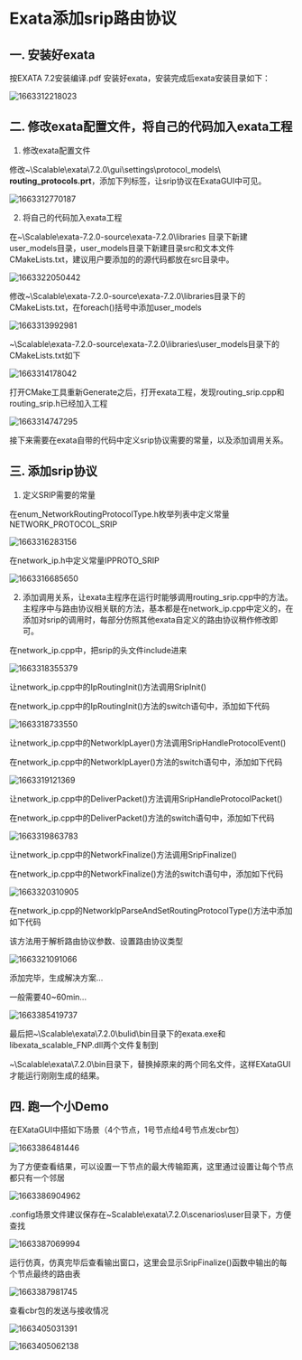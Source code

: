 # Exata添加srip路由协议

## 一. 安装好exata

按EXATA 7.2安装编译.pdf 安装好exata，安装完成后exata安装目录如下：

![1663312218023](./assets/1663312218023.png)

## 二. 修改exata配置文件，将自己的代码加入exata工程

1. 修改exata配置文件

修改~\Scalable\exata\7.2.0\gui\settings\protocol_models\ **routing_protocols.prt**，添加下列标签，让srip协议在ExataGUI中可见。

![1663312770187](./assets/1663312770187.png)

2. 将自己的代码加入exata工程

在~\Scalable\exata-7.2.0-source\exata-7.2.0\libraries 目录下新建user_models目录，user_models目录下新建目录src和文本文件CMakeLists.txt，建议用户要添加的的源代码都放在src目录中。

![1663322050442](./assets/1663322050442.png)

修改~\Scalable\exata-7.2.0-source\exata-7.2.0\libraries目录下的CMakeLists.txt，在foreach()括号中添加user_models

![1663313992981](./assets/1663313992981.png)

~\Scalable\exata-7.2.0-source\exata-7.2.0\libraries\user_models目录下的CMakeLists.txt如下

![1663314178042](./assets/1663314178042.png)

打开CMake工具重新Generate之后，打开exata工程，发现routing_srip.cpp和routing_srip.h已经加入工程

![1663314747295](./assets/1663314747295.png)

接下来需要在exata自带的代码中定义srip协议需要的常量，以及添加调用关系。

## 三. 添加srip协议

1. 定义SRIP需要的常量

在enum_NetworkRoutingProtocolType.h枚举列表中定义常量NETWORK_PROTOCOL_SRIP

![1663316283156](./assets/1663316283156.png)

在network_ip.h中定义常量IPPROTO_SRIP

![1663316685650](./assets/1663316685650.png)

2. 添加调用关系，让exata主程序在运行时能够调用routing_srip.cpp中的方法。主程序中与路由协议相关联的方法，基本都是在network_ip.cpp中定义的，在添加对srip的调用时，每部分仿照其他exata自定义的路由协议稍作修改即可。

在network_ip.cpp中，把srip的头文件include进来

![1663318355379](./assets/1663318355379.png)

让network_ip.cpp中的IpRoutingInit()方法调用SripInit()

在network_ip.cpp中的IpRoutingInit()方法的switch语句中，添加如下代码

![1663318733550](./assets/1663318733550.png)

让network_ip.cpp中的NetworkIpLayer()方法调用SripHandleProtocolEvent()

在network_ip.cpp中的NetworkIpLayer()方法的switch语句中，添加如下代码

![1663319121369](./assets/1663319121369.png)

让network_ip.cpp中的DeliverPacket()方法调用SripHandleProtocolPacket()

在network_ip.cpp中的DeliverPacket()方法的switch语句中，添加如下代码

![1663319863783](./assets/1663319863783.png)

让network_ip.cpp中的NetworkFinalize()方法调用SripFinalize()

在network_ip.cpp中的NetworkFinalize()方法的switch语句中，添加如下代码

![1663320310905](./assets/1663320310905.png)

在network_ip.cpp的NetworkIpParseAndSetRoutingProtocolType()方法中添加如下代码

该方法用于解析路由协议参数、设置路由协议类型

![1663321091066](./assets/1663321091066.png)

添加完毕，生成解决方案...

一般需要40~60min...

![1663385419737](./assets/1663385419737.png)

最后把~\Scalable\exata\7.2.0\bulid\bin目录下的exata.exe和libexata_scalable_FNP.dll两个文件复制到

~\Scalable\exata\7.2.0\bin目录下，替换掉原来的两个同名文件，这样EXataGUI才能运行刚刚生成的结果。

## 四. 跑一个小Demo

在EXataGUI中搭如下场景（4个节点，1号节点给4号节点发cbr包）

![1663386481446](./assets/1663386481446.png)

为了方便查看结果，可以设置一下节点的最大传输距离，这里通过设置让每个节点都只有一个邻居

![1663386904962](./assets/1663386904962.png)

.config场景文件建议保存在~Scalable\exata\7.2.0\scenarios\user目录下，方便查找

![1663387069994](./assets/1663387069994.png)

运行仿真，仿真完毕后查看输出窗口，这里会显示SripFinalize()函数中输出的每个节点最终的路由表

![1663387981745](./assets/1663387981745.png)

查看cbr包的发送与接收情况

![1663405031391](./assets/1663405031391.png)

![1663405062138](./assets/1663405062138.png)

